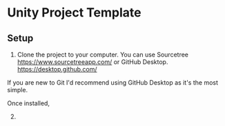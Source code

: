 # Unity Project Template

## Setup

1. Clone the project to your computer. 
You can use Sourcetree https://www.sourcetreeapp.com/
or GitHub Desktop. https://desktop.github.com/

If you are new to Git I'd recommend using GitHub Desktop as it's the most simple.

Once installed, 

2. 



